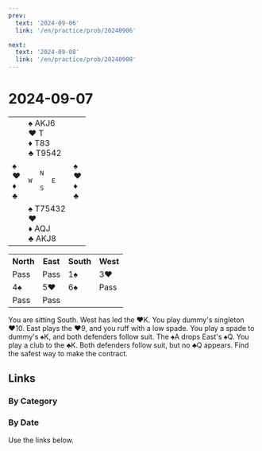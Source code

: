 ```yaml
---
prev:
  text: '2024-09-06'
  link: '/en/practice/prob/20240906'

next:
  text: '2024-09-08'
  link: '/en/practice/prob/20240908'
---
```


# 2024-09-07

<table class="deal">
	<tr>
		<td></td>
		<td>♠ AKJ6<br>♥ T<br>♦ T83<br>♣ T9542</td>
		<td></td>
	</tr>
	<tr>
		<td>♠ <br>♥ <br>♦ <br>♣ </td>
		<td><pre>   N<br>W     E<br>   S</pre></td>
		<td>♠ <br>♥ <br>♦ <br>♣ </td>
	</tr>
	<tr>
		<td></td>
		<td>♠ T75432<br>♥ <br>♦ AQJ<br>♣ AKJ8</td>
		<td></td>
	</tr>
</table>

<table class="auction">
	<tr>
		<th>North</th>
		<th>East</th>
		<th>South</th>
		<th>West</th>
	</tr>
	<tr>
		<td>Pass</td>
		<td>Pass</td>
		<td>1♠</td>
		<td>3♥</td>
	</tr>
	<tr>
		<td>4♠</td>
		<td>5♥</td>
		<td>6♠</td>
		<td>Pass</td>
	</tr>
	<tr>
		<td>Pass</td>
		<td>Pass</td>
		<td></td>
		<td></td>
	</tr>
</table>

You are sitting South. West has led the ♥K. You play dummy's singleton ♥10. East plays the ♥9, and you ruff with a low spade. You play a spade to dummy's ♠K, and both defenders follow suit. The ♠A drops East's ♠Q. You play a club to the ♣K. Both defenders follow suit, but no ♣Q appears. Find the safest way to make the contract. 

## Links

[<Badge type="tip" text="Check Solution"/>](/en/learning/prob/20240907)

### By Category

[<Badge type="tip" text="<--"/>](/en/practice/prob/20240906)
[<Badge type="tip" text="Calendar"/>](/en/practice/calendar/202409)
[<Badge type="info" text="-->"/>](/en/practice/prob/20240907#links)

### By Date

Use the links below.